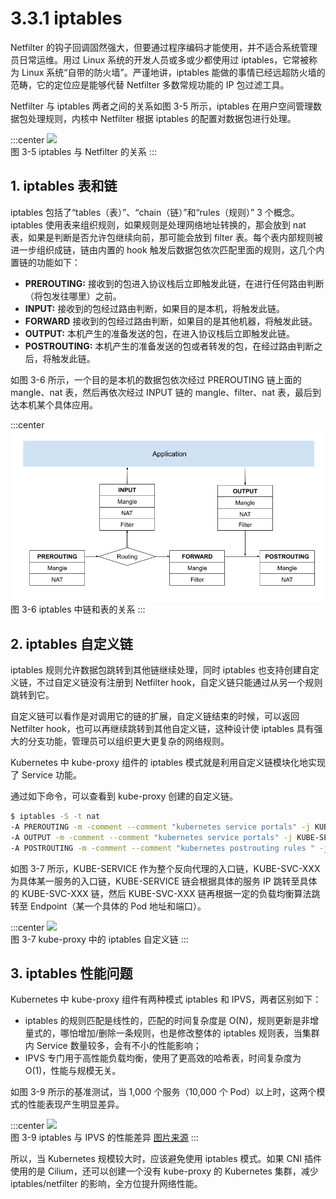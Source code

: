 # 3.3.1 iptables 

Netfilter 的钩子回调固然强大，但要通过程序编码才能使用，并不适合系统管理员日常运维。用过 Linux 系统的开发人员或多或少都使用过 iptables，它常被称为 Linux 系统“自带的防火墙”。严谨地讲，iptables 能做的事情已经远超防火墙的范畴，它的定位应是能够代替 Netfilter 多数常规功能的 IP 包过滤工具。

Netfilter 与 iptables 两者之间的关系如图 3-5 所示，iptables 在用户空间管理数据包处理规则，内核中 Netfilter 根据 iptables 的配置对数据包进行处理。

:::center
  ![](../assets/iptables.png)<br/>
  图 3-5 iptables 与 Netfilter 的关系
:::

## 1. iptables 表和链

iptables 包括了“tables（表）”、“chain（链）”和“rules（规则）” 3 个概念。iptables 使用表来组织规则，如果规则是处理网络地址转换的，那会放到 nat 表，如果是判断是否允许包继续向前，那可能会放到 filter 表。每个表内部规则被进一步组织成链，链由内置的 hook 触发后数据包依次匹配里面的规则，这几个内置链的功能如下：

- **PREROUTING:** 接收到的包进入协议栈后立即触发此链，在进行任何路由判断（将包发往哪里）之前。
- **INPUT:** 接收到的包经过路由判断，如果目的是本机，将触发此链。
- **FORWARD** 接收到的包经过路由判断，如果目的是其他机器，将触发此链。
- **OUTPUT:** 本机产生的准备发送的包，在进入协议栈后立即触发此链。
- **POSTROUTING:** 本机产生的准备发送的包或者转发的包，在经过路由判断之后，将触发此链。

如图 3-6 所示，一个目的是本机的数据包依次经过 PREROUTING 链上面的 mangle、nat 表，然后再依次经过 INPUT 链的 mangle、filter、nat 表，最后到达本机某个具体应用。

:::center
  ![](../assets/iptables-chain.png)<br/>
  图 3-6 iptables 中链和表的关系
:::

## 2. iptables 自定义链

iptables 规则允许数据包跳转到其他链继续处理，同时 iptables 也支持创建自定义链，不过自定义链没有注册到 Netfilter hook，自定义链只能通过从另一个规则跳转到它。

自定义链可以看作是对调用它的链的扩展，自定义链结束的时候，可以返回 Netfilter hook，也可以再继续跳转到其他自定义链，这种设计使 iptables 具有强大的分支功能，管理员可以组织更大更复杂的网络规则。

Kubernetes 中 kube-proxy 组件的 iptables 模式就是利用自定义链模块化地实现了 Service 功能。

通过如下命令，可以查看到 kube-proxy 创建的自定义链。

```bash
$ iptables -S -t nat
-A PREROUTING -m -comment --comment "kubernetes service portals" -j KUBE-SERVICES
-A OUTPUT -m -comment --comment "kubernetes service portals" -j KUBE-SERVICES
-A POSTROUTING -m -comment --comment "kubernetes postrouting rules " -j KUBE-POSTROUTING
```

如图 3-7 所示，KUBE-SERVICE 作为整个反向代理的入口链，KUBE-SVC-XXX 为具体某一服务的入口链，KUBE-SERVICE 链会根据具体的服务 IP 跳转至具体的 KUBE-SVC-XXX 链，然后 KUBE-SVC-XXX 链再根据一定的负载均衡算法跳转至 Endpoint（某一个具体的 Pod 地址和端口）。

:::center
  ![](../assets/custom-chain.png)<br/>
  图 3-7 kube-proxy 中的 iptables 自定义链
:::

## 3. iptables 性能问题

Kubernetes 中 kube-proxy 组件有两种模式 iptables 和 IPVS，两者区别如下：

- iptables 的规则匹配是线性的，匹配的时间复杂度是 O(N)，规则更新是非增量式的，哪怕增加/删除一条规则，也是修改整体的 iptables 规则表，当集群内 Service 数量较多，会有不小的性能影响；
- IPVS 专门用于高性能负载均衡，使用了更高效的哈希表，时间复杂度为 O(1)，性能与规模无关。

如图 3-9 所示的基准测试，当 1,000 个服务（10,000 个 Pod）以上时，这两个模式的性能表现产生明显差异。

:::center
  ![](../assets/iptables-vs-ipvs.png)<br/>
  图 3-9 iptables 与 IPVS 的性能差异 [图片来源](https://www.tigera.io/blog/comparing-kube-proxy-modes-iptables-or-ipvs/)
:::

所以，当 Kubernetes 规模较大时，应该避免使用 iptables 模式。如果 CNI 插件使用的是 Cilium，还可以创建一个没有 kube-proxy 的 Kubernetes 集群，减少 iptables/netfilter 的影响，全方位提升网络性能。 
